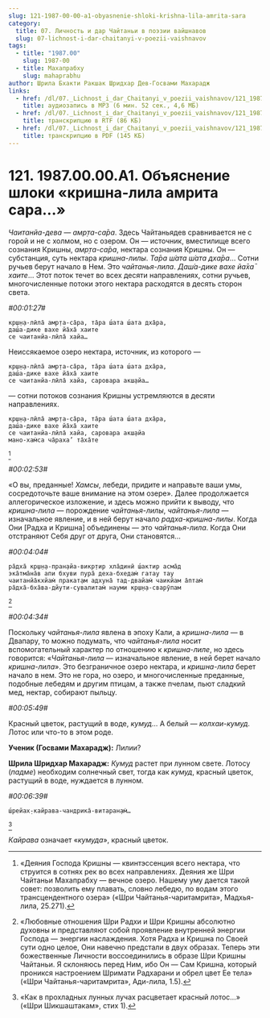 ```yaml
---
slug: 121-1987-00-00-a1-obyasnenie-shloki-krishna-lila-amrita-sara
category:
  title: 07. Личность и дар Чайтаньи в поэзии вайшнавов
  slug: 07-lichnost-i-dar-chaitanyi-v-poezii-vaishnavov
tags:
  - title: "1987.00"
    slug: 1987-00
  - title: Махапрабху
    slug: mahaprabhu
author: Шрила Бхакти Ракшак Шридхар Дев-Госвами Махарадж
links:
  - href: /dl/07._Lichnost_i_dar_Chaitanyi_v_poezii_vaishnavov/121_1987.00.00.A1_SridharMj_Obyasneniye_shloki_krishna-lila_amrita_sara.mp3
    title: аудиозапись в MP3 (6 мин. 52 сек., 4,6 МБ)
  - href: /dl/07._Lichnost_i_dar_Chaitanyi_v_poezii_vaishnavov/121_1987.00.00.A1_SridharMj_Obyasneniye_shloki_krishna-lila_amrita_sara.rtf
    title: транскрипцию в RTF (86 КБ)
  - href: /dl/07._Lichnost_i_dar_Chaitanyi_v_poezii_vaishnavov/121_1987.00.00.A1_SridharMj_Obyasneniye_shloki_krishna-lila_amrita_sara.pdf
    title: транскрипцию в PDF (145 КБ)
---
```


# 121. 1987.00.00.A1. Объяснение шлоки «кришна-лила амрита сара…»

*Чаитанйа-дева — амр̣та-са̄ра*. Здесь Чайтаньядев сравнивается не с горой и не с холмом, но с озером. Он — источник, вместилище всего сознания Кришны, *амр̣та-са̄ра*, нектара сознания Кришны. Он — субстанция, суть нектара *кришна-лилы*. *Та̄ра ш́ата ш́ата дха̄ра*… Сотни ручьев берут начало в Нем. Это *чайтанья-лила*. *Даш́а-дике вахе йа̄ха̄ хаите*… Этот поток течет во всех десяти направлениях, сотни ручьев, многочисленные потоки этого нектара расходятся в десять сторон света.

*#00:01:27#*

    кр̣ш̣н̣а-лӣла̄ амр̣та-са̄ра, та̄ра ш́ата ш́ата дха̄ра,
    даш́а-дике вахе йа̄ха̄ хаите
    се чаитанйа-лӣла̄ хайа…

Неиссякаемое озеро нектара, источник, из которого —

    кр̣ш̣н̣а-лӣла̄ амр̣та-са̄ра, та̄ра ш́ата ш́ата дха̄ра,
    даш́а-дике вахе йа̄ха̄ хаите
    се чаитанйа-лӣла̄ хайа, саровара акш̣айа…

— сотни потоков сознания Кришны устремляются в десяти направлениях.

    кр̣ш̣н̣а-лӣла̄ амр̣та-са̄ра, та̄ра ш́ата ш́ата дха̄ра,
    даш́а-дике вахе йа̄ха̄ хаите
    се чаитанйа-лӣла̄ хайа, саровара акш̣айа
    мано-хам̇са ча̄раха’ та̄ха̄те
[^_ftn1]

*#00:02:53#*

«О вы, преданные! *Хамсы*, лебеди, придите и направьте ваши умы, сосредоточьте ваше внимание на этом озере». Далее продолжается аллегорическое изложение, и здесь можно прийти к выводу, что *кришна-лила* — порождение *чайтанья-лилы*, *чайтанья-лила* — изначальное явление, и в ней берут начало *радха-кришна-лилы*. Когда Они [Радха и Кришна] объединены — это *чайтанья-лила*. Когда Они отстраняют Себя друг от друга, Они становятся…

*#00:04:04#*

    ра̄дха̄ кр̣ш̣н̣а-пран̣айа-викр̣тир хла̄динӣ ш́актир асма̄д
    эка̄тма̄на̄в апи бхуви пура̄ деха-бхедам̇ гатау тау
    чаитанйа̄кхйам̇ пракат̣ам адхуна̄ тад-двайам̇ чаикйам а̄птам̇
    ра̄дха̄-бха̄ва-дйути-сувалитам̇ науми кр̣ш̣н̣а-сварӯпам
[^_ftn2]

*#00:04:34#*

Поскольку *чайтанья-лила* явлена в эпоху Кали, а *кришна-лила* — в Двапару, то можно подумать, что *чайтанья-лила* носит вспомогательный характер по отношению к *кришна-лиле*, но здесь говорится: «*Чайтанья-лила* — изначальное явление, в ней берет начало *кришна-лила*». Это безграничное озеро нектара, и *кришна-лила* берет начало в нем. Это не гора, но озеро, и многочисленные преданные, подобные лебедям и другим птицам, а также пчелам, пьют сладкий мед, нектар, собирают пыльцу.

*#00:05:49#*

Красный цветок, растущий в воде, *кумуд*… А белый — *колхаи-кумуд*. Лотос или что-то в этом роде.

**Ученик (Госвами Махарадж):** Лилии?

**Шрила Шридхар Махарадж:** *Кумуд* растет при лунном свете. Лотосу (*падме*) необходим солнечный свет, тогда как *кумуд*, красный цветок, растущий в воде, нуждается в лунном.

*#00:06:39#*

    ш́рейах̣-кайрава-чандрика̄-витаран̣ам̇…
[^_ftn3]

*Кайрава* означает «*кумуда*», красный цветок.



[^_ftn1]: «Деяния Господа Кришны — квинтэссенция всего нектара, что струится в сотнях рек во всех направлениях. Деяния же Шри Чайтаньи Махапрабху — вечное озеро. Нашему уму дается такой совет: позволить ему плавать, словно лебедю, по водам этого трансцендентного озера» («Шри Чайтанья-чаритамрита», Мадхья-лила, 25.271).

[^_ftn2]: «Любовные отношения Шри Радхи и Шри Кришны абсолютно духовны и представляют собой проявление внутренней энергии Господа — энергии наслаждения. Хотя Радха и Кришна по Своей сути одно целое, Они навечно предстали в двух образах. Теперь эти божественные Личности воссоединились в образе Шри Кришны Чайтаньи. Я склоняюсь перед Ним, ибо Он — Сам Кришна, который проникся настроением Шримати Радхарани и обрел цвет Ее тела» («Шри Чайтанья-чаритамрита», Ади-лила, 1.5).

[^_ftn3]: «Как в прохладных лунных лучах расцветает красный лотос…» («Шри Шикшаштакам», стих 1).

